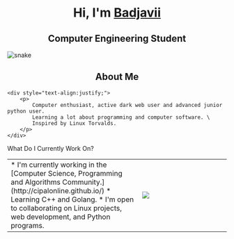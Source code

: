 <!--! Title !-->

<h1 align="center">Hi, I'm <a href="https://badjavii.github.io/">Badjavii</a></h1>
<h2 align="center">Computer Engineering Student</h1>

![snake](static/grid-snake.svg)

<!--! About Me !-->

<h2 align="center">About Me</h2>

    <div style="text-align:justify;">
        <p>
            Computer enthusiast, active dark web user and advanced junior python user.
            Learning a lot about programming and computer software. \
            Inspired by Linux Torvalds.
        </p>
    </div>

<!--! What Do I Currently Work On? !-->

</h2 align="center">What Do I Currently Work On?</h2>

<table align="center">
  
  <td width=60%>
    * I'm currently working in the [Computer Science, Programming and Algorithms Community.](http://cipalonline.github.io/)
    * Learning C++ and Golang.
    * I'm open to collaborating on Linux projects, web development, and Python programs.

  </td>

<td text-align="center">

  <div><img
                src="https://github-readme-stats.vercel.app/api/top-langs/?username=Druxorey&langs_count=10&theme=dracula&layout=compact&border_color=ff6e96&bg_color=00000000&" />
  </div>

</td>

</table>
